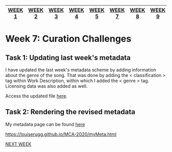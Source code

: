 | [WEEK 1](README.md) | [WEEK 2](week1.md) | [WEEK 3](week3.md) | [WEEK 4](week4.md) | [WEEK 5](week5.md) | [WEEK 7](week7.md) | [WEEK 8](week8.md) | [WEEK 9](week9.md) | [WEEK 10](week10.md) |
| --- | --- | --- | --- | --- | --- | --- | --- | --- |

# Week 7: Curation Challenges

## Task 1: Updating last week's metadata

I have updated the last week's metadata scheme by adding information about the genre of the song. That was done by adding the < classification > tag within Work Description, within which I added the < genre > tag. Licensing data was also added as well.

Access the updated file [here](modified_starlight.mei).

## Task 2: Rendering the revised metadata

My metadata page can be found [here](myMeta.html)

https://louiserugg.github.io/MCA-2020/myMeta.html

[NEXT WEEK](week8.md)
